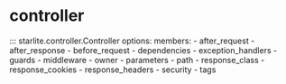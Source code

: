# controller

::: starlite.controller.Controller
    options:
        members:
            - after_request
            - after_response
            - before_request
            - dependencies
            - exception_handlers
            - guards
            - middleware
            - owner
            - parameters
            - path
            - response_class
            - response_cookies
            - response_headers
            - security
            - tags
